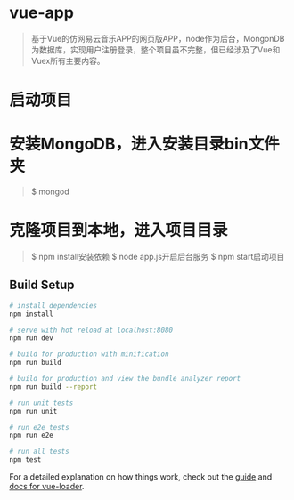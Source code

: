 # vue-app

> 基于Vue的仿网易云音乐APP的网页版APP，node作为后台，MongonDB为数据库，实现用户注册登录，整个项目虽不完整，但已经涉及了Vue和Vuex所有主要内容。

# 启动项目

# 安装MongoDB，进入安装目录bin文件夹
> $ mongod

# 克隆项目到本地，进入项目目录
> $ npm install安装依赖
> $ node app.js开启后台服务
> $ npm start启动项目

## Build Setup

``` bash
# install dependencies
npm install

# serve with hot reload at localhost:8080
npm run dev

# build for production with minification
npm run build

# build for production and view the bundle analyzer report
npm run build --report

# run unit tests
npm run unit

# run e2e tests
npm run e2e

# run all tests
npm test
```

For a detailed explanation on how things work, check out the [guide](http://vuejs-templates.github.io/webpack/) and [docs for vue-loader](http://vuejs.github.io/vue-loader).
